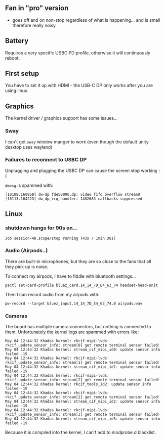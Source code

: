 ## Fan in "pro" version

- goes off and on non-stop regardless of what is happening... and is small therefore really noisy

## Battery

Requires a very specific USBC PD profile, otherwise it will continuously reboot.

## First setup

You have to set it up with HDMI - the USB-C DP only works after you are using linux.

## Graphics

The kernel driver / graphics support has some issues...
### Sway

I can't get `sway` window manger to work (even though the default unity desktop uses wayland)
### Failures to reconnect to USBC DP

Unplugging and plugging the USBC DP can cause the screen stop working :(

`dmesg` is spammed with:

```
[10108.160958] dw-dp fde50000.dp: video fifo overflow stream0
[10113.164223] dw_dp_irq_handler: 1482683 callbacks suppressed
```

## Linux

### shutdown hangs for 90s on...

```
Job session-49.scope/stop running (43s / 1min 30s)
```

### Audio (Airpods..)

There are built-in microphones, but they are so close to the fans that all they pick up is noise.

To connect my airpods, I have to fiddle with bluetooth settings...

```
pactl set-card-profile bluez_card.14_14_7D_E4_63_74 headset-head-unit
```

Then I can record audio from my airpods with:

```
pw-record --target bluez_input.14_14_7D_E4_63_74.0 airpods.wav
```
### Cameras

The board has multiple camera connectors, but nothing is connected to them. Unfortunately the kernel logs are spammed with errors like:

```
May 04 12:44:32 Khadas kernel: rkcif-mipi-lvds: rkcif_update_sensor_info: stream[0] get remote terminal sensor failed!
May 04 12:44:32 Khadas kernel: stream_cif_mipi_id0: update sensor info failed -19
May 04 12:44:32 Khadas kernel: rkcif-mipi-lvds: rkcif_update_sensor_info: stream[1] get remote terminal sensor failed!
May 04 12:44:32 Khadas kernel: stream_cif_mipi_id1: update sensor info failed -19
May 04 12:44:32 Khadas kernel: rkcif-mipi-lvds: rkcif_update_sensor_info: stream[2] get remote terminal sensor failed!
May 04 12:44:32 Khadas kernel: rkcif_tools_id2: update sensor info failed -19
May 04 12:44:32 Khadas kernel: rkcif-mipi-lvds: rkcif_update_sensor_info: stream[2] get remote terminal sensor failed!
May 04 12:44:32 Khadas kernel: stream_cif_mipi_id2: update sensor info failed -19
May 04 12:44:32 Khadas kernel: rkcif-mipi-lvds: rkcif_update_sensor_info: stream[3] get remote terminal sensor failed!
May 04 12:44:32 Khadas kernel: stream_cif_mipi_id3: update sensor info failed -19
```

Because it is compiled into the kernel, I can't add to modprobe.d blacklist.